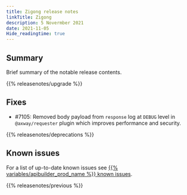 ```yaml
---
title: Zigong release notes
linkTitle: Zigong
description: 5 Novermber 2021
date: 2021-11-05
Hide_readingtime: true
---
```

## Summary
Brief summary of the notable release contents.

{{% releasenotes/upgrade %}}

<!-- ## Breaking changes -->

<!-- ## Features -->

## Fixes
* #7105: Removed body payload from `response` log at `DEBUG` level in `@axway/requester` plugin which improves performance and security.

{{% releasenotes/deprecations %}}

<!-- Regenerate modules/plugins with api-builder-tools script -->
<!-- ## Updated modules -->

<!-- ## Updated plugins -->

## Known issues
For a list of up-to-date known issues see [{{% variables/apibuilder_prod_name %}} known issues](/docs/known_issues/).

{{% releasenotes/previous %}}
